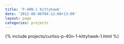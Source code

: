 ```yaml
---
title: 'P-40N-1 Kittyhawk'
date: '2012-08-06T04:12:08+13:00'
layout: page
categories: projects
---
```


{% include projects/curtiss-p-40n-1-kittyhawk-1.html %}
